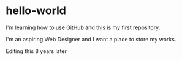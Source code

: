 # hello-world
I'm learning how to use GitHub and this is my first repository.

I'm an aspiring Web Designer and I want a place to store my works.

Editing this 8 years later

